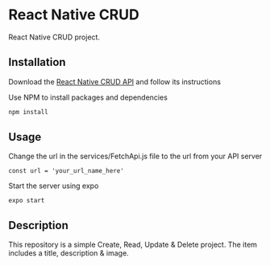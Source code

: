 # React Native CRUD

React Native CRUD project.

## Installation
Download the [React Native CRUD API](https://github.com/AldiAlinj/react-native-api) and follow its instructions

Use NPM to install packages and dependencies

```bash
npm install
```

## Usage

Change the url in the services/FetchApi.js file to the url from your API server
```
const url = 'your_url_name_here'
```

Start the server using expo 

```
expo start
```




## Description 
This repository is a simple Create, Read, Update & Delete project. The item includes a title, description & image.

